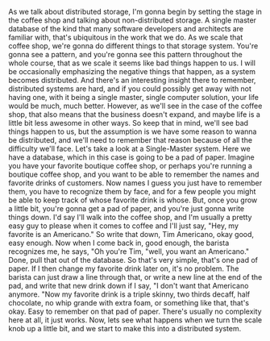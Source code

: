 As we talk about distributed storage, I'm gonna begin by setting the stage in the coffee shop and talking about non-distributed storage. A single master database of the kind that many software developers and architects are familiar with, that's ubiquitous in the work that we do. As we scale that coffee shop, we're gonna do different things to that storage system. You're gonna see a pattern, and you're gonna see this pattern throughout the whole course, that as we scale it seems like bad things happen to us. I will be occasionally emphasizing the negative things that happen, as a system becomes distributed. And there's an interesting insight there to remember, distributed systems are hard, and if you could possibly get away with not having one, with it being a single master, single computer solution, your life would be much, much better. However, as we'll see in the case of the coffee shop, that also means that the business doesn't expand, and maybe life is a little bit less awesome in other ways. So keep that in mind, we'll see bad things happen to us, but the assumption is we have some reason to wanna be distributed, and we'll need to remember that reason because of all the difficulty we'll face. Let's take a look at a Single-Master system. Here we have a database, which in this case is going to be a pad of paper. Imagine you have your favorite boutique coffee shop, or perhaps you're running a boutique coffee shop, and you want to be able to remember the names and favorite drinks of customers. Now names I guess you just have to remember them, you have to recognize them by face, and for a few people you might be able to keep track of whose favorite drink is whose. But, once you grow a little bit, you're gonna get a pad of paper, and you're just gonna write things down. I'd say I'll walk into the coffee shop, and I'm usually a pretty easy guy to please when it comes to coffee and I'll just say, "Hey, my favorite is an Americano." So write that down, Tim Americano, okay good, easy enough. Now when I come back in, good enough, the barista recognizes me, he says, "Oh you're Tim, "well, you want an Americano." Done, pull that out of the database. So that's very simple, that's one pad of paper. If I then change my favorite drink later on, it's no problem. The barista can just draw a line through that, or write a new line at the end of the pad, and write that new drink down if I say, "I don't want that Americano anymore. "Now my favorite drink is a triple skinny, two thirds decaff, half chocolate, no whip grande with extra foam, or something like that, that's okay. Easy to remember on that pad of paper. There's usually no complexity here at all, it just works. Now, lets see what happens when we turn the scale knob up a little bit, and we start to make this into a distributed system.
